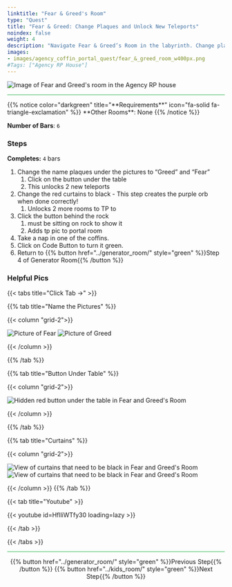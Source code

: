 ```yaml
---
linktitle: "Fear & Greed's Room"
type: "Quest"
title: "Fear & Greed: Change Plaques and Unlock New Teleports"
noindex: false
weight: 4
description: "Navigate Fear & Greed’s Room in the labyrinth. Change plaques, adjust curtains, and uncover teleports in the Agency’s lair."
images:
- images/agency_coffin_portal_quest/fear_&_greed_room_w400px.png
#Tags: ["Agency RP House"]
---
```


![Image of Fear and Greed's room in the Agency RP house](/images/agency_coffin_portal_quest/fear_&_greed_room_w400px.png)

<hr style="background-color: #28b44c" size=8>
{{% notice color="darkgreen" title="**Requirements**" icon="fa-solid fa-triangle-exclamation"  %}}
**Other Rooms**: None
{{% /notice %}}

**Number of Bars**: `6`

### Steps

**Completes:** `4` bars
1. Change the name plaques under the pictures to “Greed” and “Fear”
    1. Click on the button under the table
    1. This unlocks 2 new teleports
2. Change the red curtains to black - This step creates the purple orb when done correctly!
    1. Unlocks 2 more rooms to TP to
3. Click the button behind the rock
    1. must be sitting on rock to show it
    1. Adds tp pic to portal room
1. Take a nap in one of the coffins.
1. Click on Code Button to turn it green.
1. Return to {{% button href="../generator_room/" style="green" %}}Step 4 of Generator Room{{% /button %}}


### Helpful Pics
{{< tabs title="Click Tab ->" >}}

{{% tab title="Name the Pictures" %}}

{{< column "grid-2">}}

![Picture of Fear](/images/agency_coffin_portal_quest/fear_&_greed_room_picture_of_fear.png)
![Picture of Greed](/images/agency_coffin_portal_quest/fear_&_greed_room_picture_of_greed.png)

{{< /column >}}

{{% /tab %}}

{{% tab title="Button Under Table" %}}

{{< column "grid-2">}}

![Hidden red button under the table in Fear and Greed's Room](/images/agency_coffin_portal_quest/fear_&_greed_room_button_under_table.png)

{{< /column >}}

{{% /tab %}}

{{% tab title="Curtains" %}}

{{< column "grid-2">}}

![View of curtains that need to be black in Fear and Greed's Room](/images/agency_coffin_portal_quest/fear_&_greed_room_black_curtains_1.png)
![View of curtains that need to be black in Fear and Greed's Room](/images/agency_coffin_portal_quest/fear_&_greed_room_black_curtains_2.png)

{{< /column >}}
{{% /tab %}}

{{< tab title="Youtube" >}}

{{< youtube id=HflliWTfy30 loading=lazy >}}

{{< /tab >}}

{{< /tabs >}}

<hr style="background-color: #28b44c" size=8>

<div align="center">{{% button href="../generator_room/" style="green" %}}Previous Step{{% /button %}} {{% button href="../kids_room/" style="green" %}}Next Step{{% /button %}}</div>